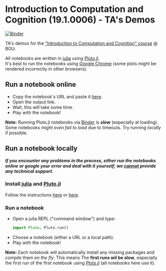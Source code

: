 # Introduction to Computation and Cognition (19.1.0006) - TA's Demos
[![Binder](https://mybinder.org/badge_logo.svg)](https://mybinder.org/v2/gh/avivdotan/ICC_demos/main)

TA's demos for the ["Introduction to Computation and Cognition" course](https://moodle2.bgu.ac.il/moodle/course/view.php?id=31934) @ BGU. 

All notebooks are written in [julia](https://julialang.org/) using [Pluto.jl](https://github.com/fonsp/Pluto.jl). \
It's best to run the notebooks using [Google Chrome](https://www.google.com/chrome/) (some plots might be rendered incorrectly in other browsers). 

## Run a notebook online

- Copy the notebook's URL and paste it [here](http://pluto-on-binder.glitch.me/). 
- Open the output link. 
- Wait, this will take some time. 
- Play with the notebook!

**Note:** Running Pluto.jl notebooks via [Binder](https://mybinder.org/) is ***slow*** (especially at loading). Some notebooks *might even fail to load* due to timeouts. Try running *locally* if possible. 


## Run a notebook locally

***If you encounter any problems in the process, either run the notebooks online or google your error and deal with it yourself; we <ins>cannot</ins> provide any technical support.***

### Install [julia](https://julialang.org/) and [Pluto.jl](https://github.com/fonsp/Pluto.jl)

Follow the instructions [here](https://www.youtube.com/watch?v=OOjKEgbt8AI) or [here](https://github.com/fonsp/Pluto.jl#Installation). 

### Run a notebook

- Open a julia REPL ("command window") and type: 
    ```julia
    import Pluto; Pluto.run()
    ```
- Choose a notebook (either a URL or a local path). 
- Play with the notebook!

**Note:** Each notebook will automatically install any missing packages and compile them *on the fly*. This means The **first runs wil be slow**, especially the first run of the first notebook using *[Plots.jl](http://docs.juliaplots.org/latest/)* (all notebooks here use it). 
